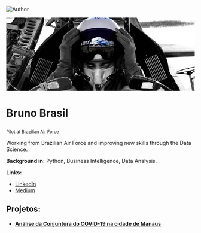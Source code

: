 ![Author](https://img.shields.io/badge/author-Bruno_Brasil-red.svg)

<p align="center">
  <img width="800" src="banner.png" >
</p>

# Bruno Brasil
<sub>Pilot at Brazilian Air Force</sub>


Working from Brazilian Air Force and improving new skills through the Data Science.

**Background in:** Python, Business Intelligence, Data Analysis.

**Links:**
* [LinkedIn](https://www.linkedin.com/in/bruno-brasil-8a34101b6/)
* [Medium](https://medium.com/@brunobf09)


## Projetos:

* **[Análise da Conjuntura do COVID-19 na cidade de Manaus](https://github.com/brunobf09/COVID-19-Manaus/blob/main/%5BARTIGO%5D_COVID_Manaus.ipynb)**
